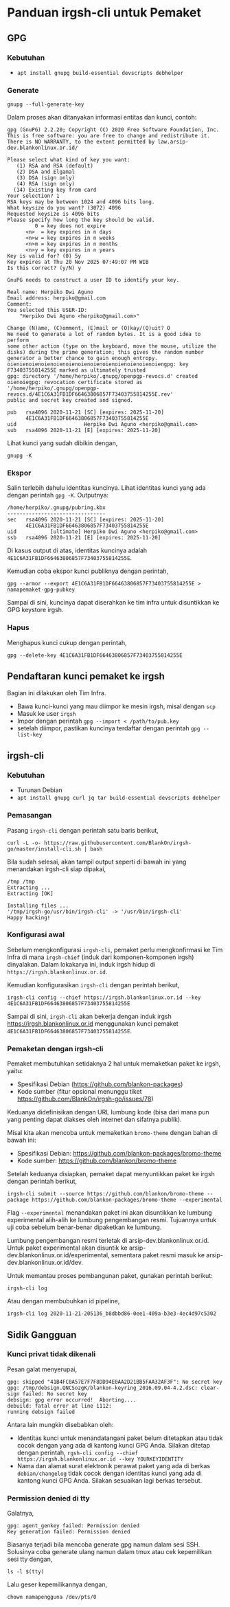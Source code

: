 # Panduan irgsh-cli untuk Pemaket

## GPG

### Kebutuhan

- `apt install gnupg build-essential devscripts debhelper`

### Generate

```
gnupg --full-generate-key
```

Dalam proses akan ditanyakan informasi entitas dan kunci, contoh:

```
gpg (GnuPG) 2.2.20; Copyright (C) 2020 Free Software Foundation, Inc.
This is free software: you are free to change and redistribute it.
There is NO WARRANTY, to the extent permitted by law.arsip-dev.blankonlinux.or.id/

Please select what kind of key you want:
   (1) RSA and RSA (default)
   (2) DSA and Elgamal
   (3) DSA (sign only)
   (4) RSA (sign only)
  (14) Existing key from card
Your selection? 1
RSA keys may be between 1024 and 4096 bits long.
What keysize do you want? (3072) 4096
Requested keysize is 4096 bits
Please specify how long the key should be valid.
         0 = key does not expire
      <n>  = key expires in n days
      <n>w = key expires in n weeks
      <n>m = key expires in n months
      <n>y = key expires in n years
Key is valid for? (0) 5y
Key expires at Thu 20 Nov 2025 07:49:07 PM WIB
Is this correct? (y/N) y

GnuPG needs to construct a user ID to identify your key.

Real name: Herpiko Dwi Aguno
Email address: herpiko@gmail.com
Comment: 
You selected this USER-ID:
    "Herpiko Dwi Aguno <herpiko@gmail.com>"

Change (N)ame, (C)omment, (E)mail or (O)kay/(Q)uit? O
We need to generate a lot of random bytes. It is a good idea to perform
some other action (type on the keyboard, move the mouse, utilize the
disks) during the prime generation; this gives the random number
generator a better chance to gain enough entropy.
oienienoienoienoienoienoienoienoienoienoienoienoiengpg: key F73403755814255E marked as ultimately trusted
gpg: directory '/home/herpiko/.gnupg/openpgp-revocs.d' created
oienoiegpg: revocation certificate stored as '/home/herpiko/.gnupg/openpgp-revocs.d/4E1C6A31FB1DF66463806857F73403755814255E.rev'
public and secret key created and signed.

pub   rsa4096 2020-11-21 [SC] [expires: 2025-11-20]
      4E1C6A31FB1DF66463806857F73403755814255E
uid                      Herpiko Dwi Aguno <herpiko@gmail.com>
sub   rsa4096 2020-11-21 [E] [expires: 2025-11-20]
```

Lihat kunci yang sudah dibikin dengan,
```
gnupg -K
```

### Ekspor

Salin terlebih dahulu identitas kuncinya. Lihat identitas kunci yang ada dengan perintah `gpg -K`. Outputnya:

```
/home/herpiko/.gnupg/pubring.kbx
--------------------------------
sec   rsa4096 2020-11-21 [SC] [expires: 2025-11-20]
      4E1C6A31FB1DF66463806857F73403755814255E
uid           [ultimate] Herpiko Dwi Aguno <herpiko@gmail.com>
ssb   rsa4096 2020-11-21 [E] [expires: 2025-11-20]
```

Di kasus output di atas, identitas kuncinya adalah `4E1C6A31FB1DF66463806857F73403755814255E`.

Kemudian coba ekspor kunci publiknya dengan perintah,

```
gpg --armor --export 4E1C6A31FB1DF66463806857F73403755814255E > namapemaket-gpg-pubkey
```

Sampai di sini, kuncinya dapat diserahkan ke tim infra untuk disuntikkan ke GPG keystore irgsh.

### Hapus

Menghapus kunci cukup dengan perintah,
```
gpg --delete-key 4E1C6A31FB1DF66463806857F73403755814255E
```

## Pendaftaran kunci pemaket ke irgsh

Bagian ini dilakukan oleh Tim Infra.

- Bawa kunci-kunci yang mau diimpor ke mesin irgsh, misal dengan `scp`
- Masuk ke user `irgsh`
- Impor dengan perintah `gpg --import < /path/to/pub.key`
- setelah diimpor, pastikan kuncinya terdaftar dengan perintah `gpg --list-key`

## irgsh-cli

### Kebutuhan
- Turunan Debian
- `apt install gnupg curl jq tar build-essential devscripts debhelper`

### Pemasangan

Pasang `irgsh-cli` dengan perintah satu baris berikut,

```
curl -L -o- https://raw.githubusercontent.com/BlankOn/irgsh-go/master/install-cli.sh | bash
```
Bila sudah selesai, akan tampil output seperti di bawah ini yang menandakan irgsh-cli siap dipakai,
```
/tmp /tmp
Extracting ... 
Extracting [OK]

Installing files ... 
'/tmp/irgsh-go/usr/bin/irgsh-cli' -> '/usr/bin/irgsh-cli'
Happy hacking!
```

### Konfigurasi awal

Sebelum mengkonfigurasi `irgsh-cli`, pemaket perlu mengkonfirmasi ke Tim Infra di mana `irgsh-chief` (induk dari komponen-komponen irgsh) dinyalakan. Dalam lokakarya ini, induk irgsh hidup di `https://irgsh.blankonlinux.or.id`.

Kemudian konfigurasikan `irgsh-cli` dengan perintah berikut,
```
irgsh-cli config --chief https://irgsh.blankonlinux.or.id --key 4E1C6A31FB1DF66463806857F73403755814255E
```

Sampai di sini, `irgsh-cli` akan bekerja dengan induk irgsh https://irgsh.blankonlinux.or.id menggunakan kunci pemaket `4E1C6A31FB1DF66463806857F73403755814255E`.

### Pemaketan dengan irgsh-cli

Pemaket membutuhkan setidaknya 2 hal untuk memaketkan paket ke irgsh, yaitu:

- Spesifikasi Debian (https://github.com/blankon-packages)
- Kode sumber (fitur opsional menunggu tiket https://github.com/BlankOn/irgsh-go/issues/78)

Keduanya didefinisikan dengan URL lumbung kode (bisa dari mana pun yang penting dapat diakses oleh internet dan sifatnya publik).

Misal kita akan mencoba untuk memaketkan `bromo-theme` dengan bahan di bawah ini:
- Spesifikasi Debian: https://github.com/blankon-packages/bromo-theme
- Kode sumber: https://github.com/blankon/bromo-theme

Setelah keduanya disiapkan, pemaket dapat menyuntikkan paket ke irgsh dengan perintah berikut,

```
irgsh-cli submit --source https://github.com/blankon/bromo-theme --package https://github.com/blankon-packages/bromo-theme --experimental
```

Flag `--experimental` menandakan paket ini akan disuntikkan ke lumbung experimental alih-alih ke lumbung pengembangan resmi. Tujuannya untuk uji coba sebelum benar-benar dipaketkan ke lumbung.

Lumbung pengembangan resmi terletak di arsip-dev.blankonlinux.or.id. Untuk paket experimental akan disuntik ke arsip-dev.blankonlinux.or.id/experimental, sementara paket resmi masuk ke arsip-dev.blankonlinux.or.id/dev.

Untuk memantau proses pembangunan paket, gunakan perintah berikut:

```
irgsh-cli log
```

Atau dengan membubuhkan id pipeline,
```
irgsh-cli log 2020-11-21-205136_b8dbbd86-0ee1-409a-b3e3-4ec4d97c5302
```


## Sidik Gangguan

### Kunci privat tidak dikenali

Pesan galat menyerupai,
```
gpg: skipped "41B4FC0A57E7F7F8DD94E0AA2D21BB5FAA32AF3F": No secret key
gpg: /tmp/debsign.QNCSozgK/blankon-keyring_2016.09.04-4.2.dsc: clear-sign failed: No secret key
debsign: gpg error occurred!  Aborting....
debuild: fatal error at line 1112:
running debsign failed
```

Antara lain mungkin disebabkan oleh:
- Identitas kunci untuk menandatangani paket belum ditetapkan atau tidak cocok dengan yang ada di kantong kunci GPG Anda. Silakan ditetap dengan perintah, `rgsh-cli config --chief https://irgsh.blankonlinux.or.id --key YOURKEYIDENTITY`
- Nama dan alamat surat elektronik perawat paket yang ada di berkas `debian/changelog` tidak cocok dengan identitas kunci yang ada di kantong kunci GPG Anda. Silakan sesuaikan lagi berkas tersebut.


### Permission denied di tty

Galatnya,
```
gpg: agent_genkey failed: Permission denied
Key generation failed: Permission denied
```

Biasanya terjadi bila mencoba generate gpg namun dalam sesi SSH. Solusinya coba generate ulang namun dalam tmux atau cek kepemilikan sesi tty dengan,

```
ls -l $(tty)
```

Lalu geser kepemilikannya dengan,
```
chown namapengguna /dev/pts/0
```
